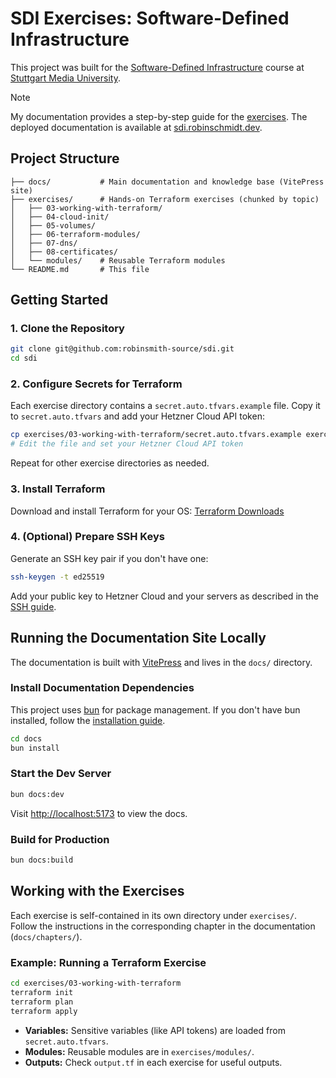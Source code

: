 # SDI Exercises: Software-Defined Infrastructure

This project was built for the [Software-Defined Infrastructure](https://www.hdm-stuttgart.de/vorlesung_detail?vorlid=5213729) course at [Stuttgart Media University](https://www.hdm-stuttgart.de). 

> [!NOTE]
> My documentation provides a step-by-step guide for the [exercises](https://freedocs.mi.hdm-stuttgart.de/apf.html). 
> The deployed documentation is available at [sdi.robinschmidt.dev](https://sdi.robinschmidt.dev).

## Project Structure
```
├── docs/           # Main documentation and knowledge base (VitePress site)
├── exercises/      # Hands-on Terraform exercises (chunked by topic)
│   ├── 03-working-with-terraform/
│   ├── 04-cloud-init/
│   ├── 05-volumes/
│   ├── 06-terraform-modules/
│   ├── 07-dns/
│   ├── 08-certificates/
│   └── modules/    # Reusable Terraform modules
└── README.md       # This file
```

## Getting Started

### 1. Clone the Repository
```sh
git clone git@github.com:robinsmith-source/sdi.git
cd sdi
```

### 2. Configure Secrets for Terraform
Each exercise directory contains a `secret.auto.tfvars.example` file. Copy it to `secret.auto.tfvars` and add your Hetzner Cloud API token:
```sh
cp exercises/03-working-with-terraform/secret.auto.tfvars.example exercises/03-working-with-terraform/secret.auto.tfvars
# Edit the file and set your Hetzner Cloud API token
```
Repeat for other exercise directories as needed.

### 3. Install Terraform
Download and install Terraform for your OS: [Terraform Downloads](https://developer.hashicorp.com/terraform/downloads)

### 4. (Optional) Prepare SSH Keys
Generate an SSH key pair if you don't have one:
```sh
ssh-keygen -t ed25519
```
Add your public key to Hetzner Cloud and your servers as described in the [SSH guide](docs/chapters/01-hetzner-cloud.md#5-creating-ssh-keys-for-secure-authentication).

## Running the Documentation Site Locally
The documentation is built with [VitePress](https://vitepress.dev/) and lives in the `docs/` directory.

### Install Documentation Dependencies
This project uses [bun](https://bun.sh/) for package management. If you don't have bun installed, follow the [installation guide](https://bun.sh/docs/installation).

```sh
cd docs
bun install
```

### Start the Dev Server
```sh
bun docs:dev
```
Visit [http://localhost:5173](http://localhost:5173) to view the docs.

### Build for Production
```sh
bun docs:build
```

## Working with the Exercises
Each exercise is self-contained in its own directory under `exercises/`. Follow the instructions in the corresponding chapter in the documentation (`docs/chapters/`).

### Example: Running a Terraform Exercise
```sh
cd exercises/03-working-with-terraform
terraform init
terraform plan
terraform apply
```
- **Variables:** Sensitive variables (like API tokens) are loaded from `secret.auto.tfvars`.
- **Modules:** Reusable modules are in `exercises/modules/`.
- **Outputs:** Check `output.tf` in each exercise for useful outputs.
